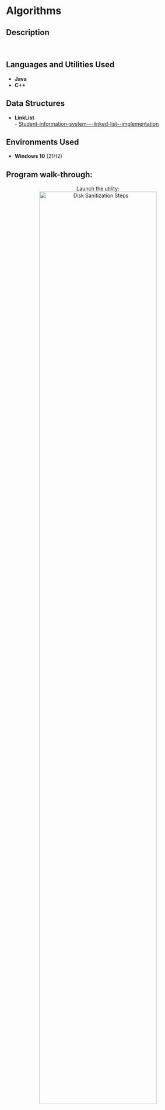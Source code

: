<h1>Algorithms</h1>



<h2>Description</h2>

<br />


<h2>Languages and Utilities Used</h2>

- <b>Java</b> 
- <b>C++</b>

<h2>Data Structures</h2>

- <b>LinkList</b>
         <br />
       - [Student-information-system---linked-list--implementation](https://github.com/Orine99/Algorithms-Practice/tree/main/student-information-system---linked-list--implementation---java---data-structures--orine-stephenson%20(1))

<h2>Environments Used </h2>

- <b>Windows 10</b> (21H2)

<h2>Program walk-through:</h2>

<p align="center">
      Launch the utility: <br/>
      <img src="https://i.imgur.com/62TgaWL.png" height="80%" width="80%" alt="Disk Sanitization Steps"/>
      <br />
      <br />
</p>

<!--
 ```diff
- text in red
+ text in green
! text in orange
# text in gray
@@ text in purple (and bold)@@
```
--!>
